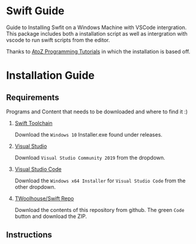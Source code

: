 # Swift Guide

Guide to Installing Swfit on a Windows Machine with VSCode intergration.
This package includes both a installation script as well as intergration with vscode to run swift scripts from the editor.

Thanks to
[AtoZ Programming Tutorials](https://www.youtube.com/watch?v=rKN60MoqGn8) in which the installation is based off.

# Installation Guide

## Requirements

Programs and Content that needs to be downloaded and where to find it :)

1. [Swift Toolchain](https://swift.org/download/#releases)

    Download the `Windows 10` Installer.exe found under releases.

1. [Visual Studio](https://visualstudio.microsoft.com/)

    Download `Visual Studio Community 2019` from the dropdown.

1. [Visual Studio Code](https://visualstudio.microsoft.com/)

    Download the `Windows x64 Installer` for `Visual Studio Code` from the other dropdown.

1. [TWoolhouse/Swift Repo](https://github.com/TWoolhouse/Swift/)

    Download the contents of this repository from github. The green `Code` button and download the ZIP.

## Instructions
